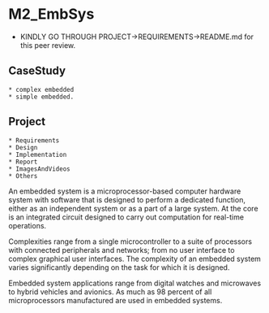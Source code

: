 # M2_EmbSys

* KINDLY GO THROUGH PROJECT->REQUIREMENTS->README.md for this peer review. 

## CaseStudy

    * complex embedded
    * simple embedded.

## Project

    * Requirements 
    * Design
    * Implementation
    * Report
    * ImagesAndVideos
    * Others

An embedded system is a microprocessor-based computer hardware system with software that is designed to perform a dedicated function, either as an independent system or as a part of a large system. At the core is an integrated circuit designed to carry out computation for real-time operations.

Complexities range from a single microcontroller to a suite of processors with connected peripherals and networks; from no user interface to complex graphical user interfaces. 
The complexity of an embedded system varies significantly depending on the task for which it is designed.

Embedded system applications range from digital watches and microwaves to hybrid vehicles and avionics. 
As much as 98 percent of all microprocessors manufactured are used in embedded systems.

